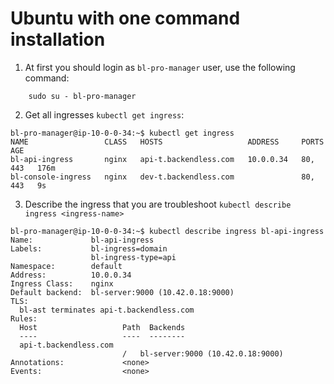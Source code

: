 # Ubuntu with one command installation
1. At first you should login as `bl-pro-manager` user, use the following command:
   
```
    sudo su - bl-pro-manager
```
2. Get all ingresses `kubectl get ingress`:
```
bl-pro-manager@ip-10-0-0-34:~$ kubectl get ingress
NAME                 CLASS   HOSTS                   ADDRESS     PORTS     AGE
bl-api-ingress       nginx   api-t.backendless.com   10.0.0.34   80, 443   176m
bl-console-ingress   nginx   dev-t.backendless.com               80, 443   9s
```
3. Describe the ingress  that you are troubleshoot `kubectl describe ingress <ingress-name>`
```
bl-pro-manager@ip-10-0-0-34:~$ kubectl describe ingress bl-api-ingress
Name:             bl-api-ingress
Labels:           bl-ingress=domain
                  bl-ingress-type=api
Namespace:        default
Address:          10.0.0.34
Ingress Class:    nginx
Default backend:  bl-server:9000 (10.42.0.18:9000)
TLS:
  bl-ast terminates api-t.backendless.com
Rules:
  Host                   Path  Backends
  ----                   ----  --------
  api-t.backendless.com
                         /   bl-server:9000 (10.42.0.18:9000)
Annotations:             <none>
Events:                  <none>
```